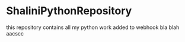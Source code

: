 # ShaliniPythonRepository
this repository contains all my python work
added to webhook
bla blah
aacscc
